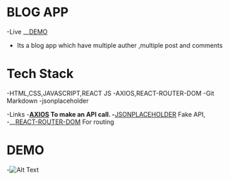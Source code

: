 # BLOG APP
 -Live  __[DEMO](https://relaxed-bell-a5e1de.netlify.app/users)
 - Its a blog app which have multiple auther ,multiple post and comments
# Tech Stack
-HTML,CSS,JAVASCRIPT,REACT JS
-AXIOS,REACT-ROUTER-DOM
-Git Markdown
-jsonplaceholder
 
-Links 
-__[AXIOS](https://www.npmjs.com/package/axios) To make an API call.
-__[JSONPLACEHOLDER](https://jsonplaceholder.typicode.com/) Fake API,   
-__[REACT-ROUTER-DOM](https://www.npmjs.com/package/react-router-dom) For routing 

# DEMO
-![Alt Text]()
